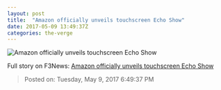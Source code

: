 ```yaml
---
layout: post
title:  "Amazon officially unveils touchscreen Echo Show"
date: 2017-05-09 13:49:37Z
categories: the-verge
---
```


![Amazon officially unveils touchscreen Echo Show](https://cdn0.vox-cdn.com/thumbor/y0UTuLBmOt7hoWdA_M4cCIXk3l8=/0x123:1000x686/1600x900/cdn0.vox-cdn.com/uploads/chorus_image/image/54690389/lyrics.0.png)




Full story on F3News: [Amazon officially unveils touchscreen Echo Show](http://www.f3nws.com/n/yKn2KF)

> Posted on: Tuesday, May 9, 2017 6:49:37 PM
